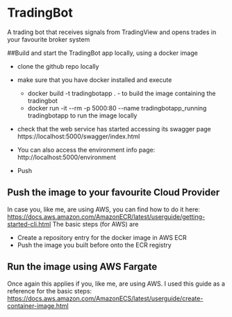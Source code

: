 # TradingBot
A trading bot that receives signals from TradingView and opens trades in your favourite broker system

##Build and start the TradingBot app locally, using a docker image
- clone the github repo locally
- make sure that you have docker installed and execute
	- docker build -t tradingbotapp . - to build the image containing the tradingbot
	- docker run -it --rm -p 5000:80 --name tradingbotapp_running tradingbotapp to run the image locally

- check that the web service has started accessing its swagger page https://localhost:5000/swagger/index.html
- You can also access the environment info page: http://localhost:5000/environment
- Push 

## Push the image to your favourite Cloud Provider
In case you, like me, are using AWS, you can find how to do it here: https://docs.aws.amazon.com/AmazonECR/latest/userguide/getting-started-cli.html
The basic steps (for AWS) are

- Create a repository entry for the docker image in AWS ECR
- Push the image you built before onto the ECR registry

## Run the image using AWS Fargate
Once again this applies if you, like me, are using AWS.
I used this guide as a reference for the basic steps: https://docs.aws.amazon.com/AmazonECS/latest/userguide/create-container-image.html



